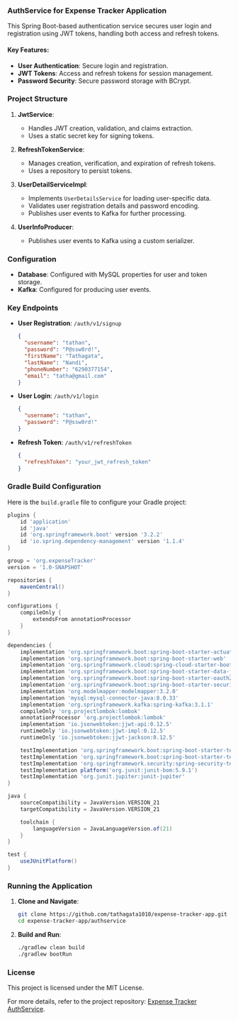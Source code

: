### AuthService for Expense Tracker Application

This Spring Boot-based authentication service secures user login and registration using JWT tokens, handling both access and refresh tokens.

#### Key Features:
- **User Authentication**: Secure login and registration.
- **JWT Tokens**: Access and refresh tokens for session management.
- **Password Security**: Secure password storage with BCrypt.

### Project Structure

1. **JwtService**:
    - Handles JWT creation, validation, and claims extraction.
    - Uses a static secret key for signing tokens.
  
2. **RefreshTokenService**:
    - Manages creation, verification, and expiration of refresh tokens.
    - Uses a repository to persist tokens.
  
3. **UserDetailServiceImpl**:
    - Implements `UserDetailsService` for loading user-specific data.
    - Validates user registration details and password encoding.
    - Publishes user events to Kafka for further processing.

4. **UserInfoProducer**:
    - Publishes user events to Kafka using a custom serializer.

### Configuration

- **Database**: Configured with MySQL properties for user and token storage.
- **Kafka**: Configured for producing user events.
  
### Key Endpoints

- **User Registration**: `/auth/v1/signup`
    ```json
    {
      "username": "tathan",
      "password": "P@ssw0rd!",
      "firstName": "Tathagata",
      "lastName": "Nandi",
      "phoneNumber": "6290377154",
      "email": "tatha@gmail.com"
    }
    ```

- **User Login**: `/auth/v1/login`
    ```json
    {
      "username": "tathan",
      "password": "P@ssw0rd!"
    }
    ```

- **Refresh Token**: `/auth/v1/refreshToken`
    ```json
    {
      "refreshToken": "your_jwt_refresh_token"
    }
    ```

### Gradle Build Configuration
Here is the `build.gradle` file to configure your Gradle project:

```gradle
plugins {
    id 'application'
    id 'java'
    id 'org.springframework.boot' version '3.2.2'
    id 'io.spring.dependency-management' version '1.1.4'
}

group = 'org.expenseTracker'
version = '1.0-SNAPSHOT'

repositories {
    mavenCentral()
}

configurations {
    compileOnly {
        extendsFrom annotationProcessor
    }
}

dependencies {
    implementation 'org.springframework.boot:spring-boot-starter-actuator'
    implementation 'org.springframework.boot:spring-boot-starter-web'
    implementation 'org.springframework.cloud:spring-cloud-starter-bootstrap:4.1.1'
    implementation 'org.springframework.boot:spring-boot-starter-data-jpa'
    implementation 'org.springframework.boot:spring-boot-starter-oauth2-resource-server'
    implementation 'org.springframework.boot:spring-boot-starter-security'
    implementation 'org.modelmapper:modelmapper:3.2.0'
    implementation 'mysql:mysql-connector-java:8.0.33'
    implementation 'org.springframework.kafka:spring-kafka:3.1.1'
    compileOnly 'org.projectlombok:lombok'
    annotationProcessor 'org.projectlombok:lombok'
    implementation 'io.jsonwebtoken:jjwt-api:0.12.5'
    runtimeOnly 'io.jsonwebtoken:jjwt-impl:0.12.5'
    runtimeOnly 'io.jsonwebtoken:jjwt-jackson:0.12.5'

    testImplementation 'org.springframework.boot:spring-boot-starter-test'
    testImplementation 'org.springframework.boot:spring-boot-starter-test'
    testImplementation 'org.springframework.security:spring-security-test'
    testImplementation platform('org.junit:junit-bom:5.9.1')
    testImplementation 'org.junit.jupiter:junit-jupiter'
}

java {
    sourceCompatibility = JavaVersion.VERSION_21
    targetCompatibility = JavaVersion.VERSION_21

    toolchain {
        languageVersion = JavaLanguageVersion.of(21)
    }
}

test {
    useJUnitPlatform()
}
```

### Running the Application
1. **Clone and Navigate**:
    ```sh
    git clone https://github.com/tathagata1010/expense-tracker-app.git
    cd expense-tracker-app/authservice
    ```

2. **Build and Run**:
    ```sh
    ./gradlew clean build
    ./gradlew bootRun
    ```

### License
This project is licensed under the MIT License.

For more details, refer to the project repository: [Expense Tracker AuthService](https://github.com/tathagata1010/expense-tracker-app).

